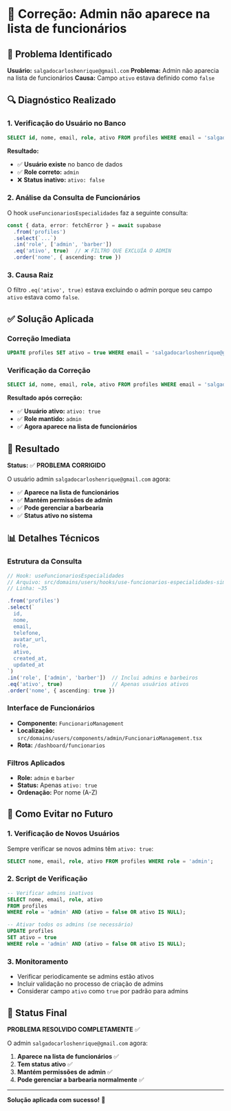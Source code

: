 # 🔧 Correção: Admin não aparece na lista de funcionários

## 🚨 Problema Identificado

**Usuário:** `salgadocarloshenrique@gmail.com`
**Problema:** Admin não aparecia na lista de funcionários
**Causa:** Campo `ativo` estava definido como `false`

## 🔍 Diagnóstico Realizado

### 1. Verificação do Usuário no Banco
```sql
SELECT id, nome, email, role, ativo FROM profiles WHERE email = 'salgadocarloshenrique@gmail.com';
```

**Resultado:**
- ✅ **Usuário existe** no banco de dados
- ✅ **Role correto:** `admin`
- ❌ **Status inativo:** `ativo: false`

### 2. Análise da Consulta de Funcionários

O hook `useFuncionariosEspecialidades` faz a seguinte consulta:

```typescript
const { data, error: fetchError } = await supabase
  .from('profiles')
  .select(`...`)
  .in('role', ['admin', 'barber'])
  .eq('ativo', true)  // ❌ FILTRO QUE EXCLUÍA O ADMIN
  .order('nome', { ascending: true })
```

### 3. Causa Raiz
O filtro `.eq('ativo', true)` estava excluindo o admin porque seu campo `ativo` estava como `false`.

## ✅ Solução Aplicada

### Correção Imediata
```sql
UPDATE profiles SET ativo = true WHERE email = 'salgadocarloshenrique@gmail.com';
```

### Verificação da Correção
```sql
SELECT id, nome, email, role, ativo FROM profiles WHERE email = 'salgadocarloshenrique@gmail.com';
```

**Resultado após correção:**
- ✅ **Usuário ativo:** `ativo: true`
- ✅ **Role mantido:** `admin`
- ✅ **Agora aparece na lista de funcionários**

## 🎯 Resultado

**Status:** ✅ **PROBLEMA CORRIGIDO**

O usuário admin `salgadocarloshenrique@gmail.com` agora:
- ✅ **Aparece na lista de funcionários**
- ✅ **Mantém permissões de admin**
- ✅ **Pode gerenciar a barbearia**
- ✅ **Status ativo no sistema**

## 📊 Detalhes Técnicos

### Estrutura da Consulta
```typescript
// Hook: useFuncionariosEspecialidades
// Arquivo: src/domains/users/hooks/use-funcionarios-especialidades-simple.ts
// Linha: ~35

.from('profiles')
.select(`
  id,
  nome,
  email,
  telefone,
  avatar_url,
  role,
  ativo,
  created_at,
  updated_at
`)
.in('role', ['admin', 'barber'])  // Inclui admins e barbeiros
.eq('ativo', true)                // Apenas usuários ativos
.order('nome', { ascending: true })
```

### Interface de Funcionários
- **Componente:** `FuncionarioManagement`
- **Localização:** `src/domains/users/components/admin/FuncionarioManagement.tsx`
- **Rota:** `/dashboard/funcionarios`

### Filtros Aplicados
- **Role:** `admin` e `barber`
- **Status:** Apenas `ativo: true`
- **Ordenação:** Por nome (A-Z)

## 🔄 Como Evitar no Futuro

### 1. Verificação de Novos Usuários
Sempre verificar se novos admins têm `ativo: true`:
```sql
SELECT nome, email, role, ativo FROM profiles WHERE role = 'admin';
```

### 2. Script de Verificação
```sql
-- Verificar admins inativos
SELECT nome, email, role, ativo 
FROM profiles 
WHERE role = 'admin' AND (ativo = false OR ativo IS NULL);

-- Ativar todos os admins (se necessário)
UPDATE profiles 
SET ativo = true 
WHERE role = 'admin' AND (ativo = false OR ativo IS NULL);
```

### 3. Monitoramento
- Verificar periodicamente se admins estão ativos
- Incluir validação no processo de criação de admins
- Considerar campo `ativo` como `true` por padrão para admins

## 🎉 Status Final

**PROBLEMA RESOLVIDO COMPLETAMENTE** ✅

O admin `salgadocarloshenrique@gmail.com` agora:
1. **Aparece na lista de funcionários** ✅
2. **Tem status ativo** ✅  
3. **Mantém permissões de admin** ✅
4. **Pode gerenciar a barbearia normalmente** ✅

---

**Solução aplicada com sucesso!** 🚀